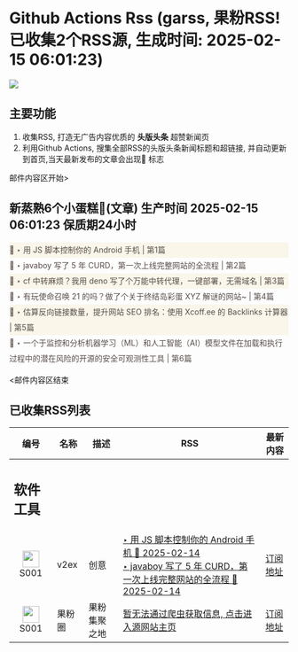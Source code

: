 # Github Actions Rss (garss, 果粉RSS! 已收集2个RSS源, 生成时间: 2025-02-15 06:01:23)

![](https://cdn.jsdelivr.net/gh/xinkeji/garss/_media/ga-rss.png)



## 主要功能
1. 收集RSS, 打造无广告内容优质的 **头版头条** 超赞新闻页
2. 利用Github Actions, 搜集全部RSS的头版头条新闻标题和超链接, 并自动更新到首页,当天最新发布的文章会出现🌈 标志

邮件内容区开始>
<h2>新蒸熟6个小蛋糕🍰(文章) 生产时间 2025-02-15 06:01:23 保质期24小时</h2>

<div style='line-height:3;background-color:#FAF6EA;' ><a href='https://www.v2ex.com/t/1111579#reply1' style="line-height:2;text-decoration:none;display:block;color:#584D49;">🌈 ‣ 用 JS 脚本控制你的 Android 手机 | 第1篇</a></div><div style='line-height:3;' ><a href='https://www.v2ex.com/t/1111482#reply10' style="line-height:2;text-decoration:none;display:block;color:#584D49;">🌈 ‣ javaboy 写了 5 年 CURD，第一次上线完整网站的全流程 | 第2篇</a></div><div style='line-height:3;background-color:#FAF6EA;' ><a href='https://www.v2ex.com/t/1111353#reply12' style="line-height:2;text-decoration:none;display:block;color:#584D49;">🌈 ‣ cf 中转麻烦？我用 deno 写了个万能中转代理，一键部署，无需域名 | 第3篇</a></div><div style='line-height:3;' ><a href='https://www.v2ex.com/t/1111346#reply8' style="line-height:2;text-decoration:none;display:block;color:#584D49;">🌈 ‣ 有玩使命召唤 21 的吗？做了个关于终结岛彩蛋 XYZ 解谜的网站~ | 第4篇</a></div><div style='line-height:3;background-color:#FAF6EA;' ><a href='https://www.v2ex.com/t/1111384#reply0' style="line-height:2;text-decoration:none;display:block;color:#584D49;">🌈 ‣ 估算反向链接数量，提升网站 SEO 排名：使用 Xcoff.ee 的 Backlinks 计算器 | 第5篇</a></div><div style='line-height:3;' ><a href='https://www.v2ex.com/t/1111453#reply0' style="line-height:2;text-decoration:none;display:block;color:#584D49;">🌈 ‣ 一个于监控和分析机器学习（ML）和人工智能（AI）模型文件在加载和执行过程中的潜在风险的开源的安全可观测性工具 | 第6篇</a></div>

<邮件内容区结束

## 已收集RSS列表

| 编号 | 名称 | 描述 | RSS | 最新内容 |
| --- | --- | --- | --- | --- |
| <h2 id="软件工具">软件工具</h2> |  |   |  |  |
| <div id="S001" style="text-align: center;"><img src="https://cdn.jsdelivr.net/gh/zhaoolee/garss/_media/favicon/S001.png" width="30px" style="width:30px;height: auto;"/><br><span>S001</span></div> | v2ex | 创意 | [‣ 用 JS 脚本控制你的 Android 手机 🌈 2025-02-14](https://www.v2ex.com/t/1111579#reply1)<br/>[‣ javaboy 写了 5 年 CURD，第一次上线完整网站的全流程 🌈 2025-02-14](https://www.v2ex.com/t/1111482#reply10) | [订阅地址](https://www.v2ex.com/feed/tab/creative.xml) |
| <div id="S001" style="text-align: center;"><img src="https://cdn.jsdelivr.net/gh/zhaoolee/garss/_media/favicon/S001.png" width="30px" style="width:30px;height: auto;"/><br><span>S001</span></div> | 果粉圈 | 果粉集聚之地 | [暂无法通过爬虫获取信息, 点击进入源网站主页](https://g0f.cn) | [订阅地址](https://g0f.cn/rss.xml) |



